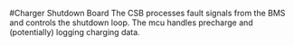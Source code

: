 #Charger Shutdown Board
The CSB processes fault signals from the BMS and controls the shutdown loop. The mcu handles precharge and (potentially) logging charging data.
